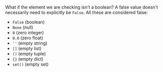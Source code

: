 What if the element we are checking isn't a boolean? A false value doesn't necessarily need to explicitly be `False`. All these are considered false:

* `False` (boolean)
* `None` (null)
* `0` (zero integer)
* `0.0` (zero float)
* `''` (empty string)
* `[]` (empty list)
* `()` (empty tuple)
* `{}` (empty dict)
* `set()` (empty set)
